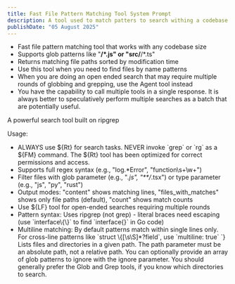 ```yaml
---
title: Fast File Pattern Matching Tool System Prompt
description: A tool used to match patters to search withing a codebase.
publishDate: "05 August 2025"
---
```


- Fast file pattern matching tool that works with any codebase size
- Supports glob patterns like "**/*.js" or "src/**/*.ts"
- Returns matching file paths sorted by modification time
- Use this tool when you need to find files by name patterns
- When you are doing an open ended search that may require multiple rounds of globbing and grepping, use the Agent tool instead
- You have the capability to call multiple tools in a single response. It is always better to speculatively perform multiple searches as a batch that are potentially useful. 

A powerful search tool built on ripgrep

Usage:
- ALWAYS use ${Rt} for search tasks. NEVER invoke \`grep\` or \`rg\` as a ${FM} command. The ${Rt} tool has been optimized for correct permissions and access.
- Supports full regex syntax (e.g., "log.*Error", "function\\s+\\w+")
- Filter files with glob parameter (e.g., "*.js", "**/*.tsx") or type parameter (e.g., "js", "py", "rust")
- Output modes: "content" shows matching lines, "files_with_matches" shows only file paths (default), "count" shows match counts
- Use ${LF} tool for open-ended searches requiring multiple rounds
- Pattern syntax: Uses ripgrep (not grep) - literal braces need escaping (use \`interface\\{\\}\` to find \`interface{}\` in Go code)
- Multiline matching: By default patterns match within single lines only. For cross-line patterns like \`struct \\{[\\s\\S]*?field\`, use \`multiline: true\`
`}
Lists files and directories in a given path. The path parameter must be an absolute path, not a relative path. You can optionally provide an array of glob patterns to ignore with the ignore parameter. You should generally prefer the Glob and Grep tools, if you know which directories to search.